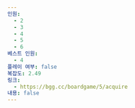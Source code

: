 ```yaml
---
인원:
  - 2
  - 3
  - 4
  - 5
  - 6
베스트 인원:
  - 4
플레이 여부: false
복잡도: 2.49
링크:
  - https://bgg.cc/boardgame/5/acquire
내용: false
---
```


